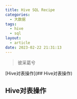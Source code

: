 ```yaml
---
title: Hive SQL Recipe
categories:
  - 大数据
tags:
  - hive
  - sql
layout:
  - article
date: 2023-02-22 21:31:13
---
```


>彼采葛兮

[Hive对表操作](## Hive对表操作)

## Hive对表操作



